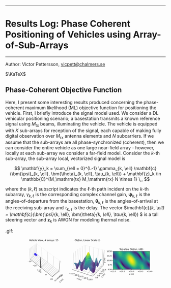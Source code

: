 _______________________________________________________________________________
# Results Log: Phase Coherent Positioning of Vehicles using Array-of-Sub-Arrays
_______________________________________________________________________________

Author: Victor Pettersson, vicpett@chalmers.se

$\KaTeX$

## Phase-Coherent Objective Function

Here, I present some interesting results produced concerning the phase-coherent maximum likelihood (ML) objective function for positioning the vehicle. First, I briefly introduce the signal model used. We consider a DL vehicular positioning scenario; a basestation transmits a known reference signal using $M_\mathrm{tx}$ beams, illuminating the vehicle. The vehicle is equipped with $K$ sub-arrays for reception of the signal, each capable of making fully digital observation over $M_\mathrm{rx}$ antenna elements and $N$ subcarriers. If we assume that the sub-arrays are all phase-synchronized (coherent), then we can consider the entire vehicle as one large near-field array - however, locally at each sub-array we consider a far-field model. Consider the $k$-th sub-array, the sub-array local, vectorized signal model is 

$$
\mathbf{y}_k = \sum_{\ell = 0}^{L-1} \gamma_{k, \ell} \mathbf{c}(\bm{\psi}_{k, \ell}, \bm{\theta}_{k, \ell}, \tau_{k, \ell}) + \mathbf{z}_k \in \mathbb{C}^{M_\mathrm{tx} M_\mathrm{rx} N \times 1} \,,
$$

where the $(k, \ell)$ subscript indicates the $\ell$-th path incident on the $k$-th subarray, $\gamma_{k, \ell}$ is the corresponding complex channel gain, $\bm{\psi}_{k, \ell}$ is the angles-of-departure from the basestation, $\bm{\theta}_{k, \ell}$ is the angles-of-arrival at the receiving sub-array and $\tau_{k, \ell}$ is the delay. The vector $\mathbf{c}_{k, \ell} = \mathbf{c}(\bm{\psi}_{k, \ell}, \bm{\theta}_{k, \ell}, \tau_{k, \ell}) $ is a tall steering vector and $\mathbf{z}_k$ is AWGN for modeling thermal noise.

.gif:
![](https://github.com/vicpett/markdown-stuff/blob/main/figures/movie-20250616-0840.gif)

<!--stackedit_data:
eyJoaXN0b3J5IjpbODY3NDgyMzIyXX0=
-->